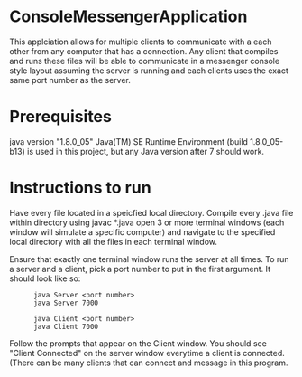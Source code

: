 # ConsoleMessengerApplication
This applciation allows for multiple clients to communicate with a each other from any computer that has a connection. 
Any client that compiles and runs these files will be able to communicate in a messenger console style layout assuming 
the server is running and each clients uses the exact same port number as the server. 

# Prerequisites
java version "1.8.0_05"
Java(TM) SE Runtime Environment (build 1.8.0_05-b13)
is used in this project, but any Java version after 7 should work.

# Instructions to run
Have every file located in a speicfied local directory. 
Compile every .java file within directory using javac *.java 
open 3 or more terminal windows (each window will simulate a specific computer) and navigate to the specified 
local directory with all the files in each terminal window.

Ensure that exactly one terminal window runs the server at all times.
To run a server and a client, pick a port number to put in the first 
argument. It should look like so:
         
          java Server <port number>
          java Server 7000 
          
          java Client <port number>
          java Client 7000
          
Follow the prompts that appear on the Client window. You should see "Client Connected"
on the server window everytime a client is connected.
(There can be many clients that can connect and message in this program. 



